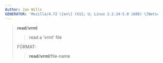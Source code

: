 ```yaml
---
Author: Jan Wills
GENERATOR: 'Mozilla/4.72 \[en\] (X11; U; Linux 2.2.14-5.0 i686) \[Netscape\]'
---
```


> **read**/**vrml**
>
> > read a 'vrml' file
>
> FORMAT:
>
> > **read**/**vrml**/file-name
